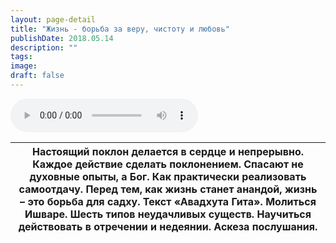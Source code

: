 ```yaml
---
layout: page-detail
title: "Жизнь - борьба за веру, чистоту и любовь"
publishDate: 2018.05.14
description: ""
tags:
image:
draft: false
---
```


<audio title="2018.05.14 - Жизнь - борьба за веру, чистоту и любовь.mp3" src="https://filer-api.advayta.org/v1.0/public/files/74493" controls=""></audio>

| Настоящий поклон делается в сердце и непрерывно. Каждое действие сделать поклонением. Спасают не духовные опыты, а Бог. Как практически реализовать самоотдачу. Перед тем, как жизнь станет анандой, жизнь – это борьба для садху. Текст «Авадхута Гита». Молиться Ишваре. Шесть типов неудачливых существ. Научиться действовать в отречении и недеянии. Аскеза послушания. |
| ---------------------------------------------------------------------------------------------------------------------------------------------------------------------------------------------------------------------------------------------------------------------------------------------------------------------------------------------------------------------------- |

  
